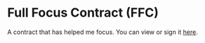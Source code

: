 # Full Focus Contract (FFC)

A contract that has helped me focus. You can view or sign it [here](https://danny-dirksen.github.io/full-focus-contract/).